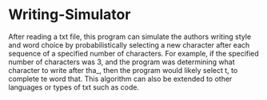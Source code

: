 # Writing-Simulator

After reading a txt file, this program can simulate the authors writing style and 
word choice by probabilistically selecting a new character after each sequence of 
a specified number of characters. For example, if the specified number of characters
was 3, and the program was determining what character to write after tha_, then the
program would likely select t, to complete te word that. This algorithm can also be 
extended to other languages or types of txt such as code.

